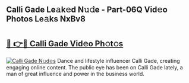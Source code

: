 ## Calli Gade Le𝚊k𝚎d N𝚞𝚍e - Part-06Q Vid𝚎o Photos Le𝚊ks NxBv8

# <h2><a href="http://fbeovda.evod.top/?m=Calli+Gade">🔗 👉🔴 Calli Gade Vid𝚎o Ph𝚘t𝚘s</a></h2>

[![Calli Gade N𝚞d𝚎s](https://i.imgur.com/8V9OHl7.gif)](http://fbeovda.evod.top/?m=Calli+Gade)
Dance and lifestyle influencer Calli Gade, creating engaging online content. The public eye has been on Calli Gade lately, a man of great influence and power in the business world. 
